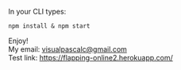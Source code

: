 In your CLI types: 
```
npm install & npm start
```
Enjoy! <br>
My email: visualpascalc@gmail.com <br>
Test link: https://flapping-online2.herokuapp.com/
